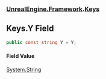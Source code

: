 ### [UnrealEngine.Framework](UnrealEngine_Framework.md 'UnrealEngine.Framework').[Keys](Keys.md 'UnrealEngine.Framework.Keys')
## Keys.Y Field
```csharp
public const string Y = Y;
```
#### Field Value
[System.String](https://docs.microsoft.com/en-us/dotnet/api/System.String 'System.String')

